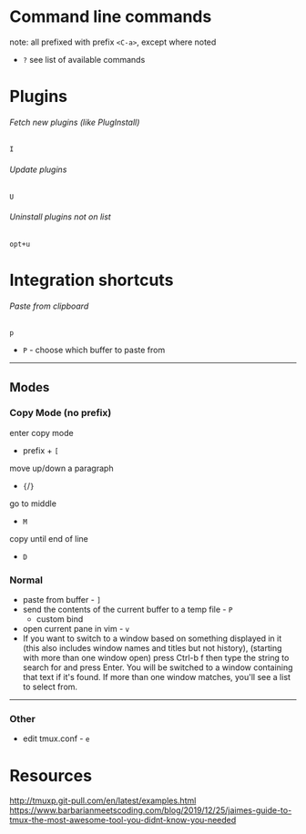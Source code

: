 
# Command line commands
note: all prefixed with prefix `<C-a>`, except where noted
- `?` see list of available commands

# Plugins
###### Fetch new plugins (like PlugInstall)
`I`

###### Update plugins
`U`

###### Uninstall plugins not on list
`opt+u`

# Integration shortcuts
###### Paste from clipboard
`p`
- `P` - choose which buffer to paste from

* * *

## Modes
### Copy Mode (no prefix)
enter copy mode
- prefix + `[`

move up/down a paragraph
- `{`/`}`

go to middle
- `M`

copy until end of line
- `D`


### Normal
- paste from buffer - `]`
- send the contents of the current buffer to a temp file - `P`
	- custom bind
- open current pane in vim - `v`
- If you want to switch to a window based on something displayed in it (this also includes window names and titles but not history), (starting with more than one window open) press Ctrl-b f then type the string to search for and press Enter. You will be switched to a window containing that text if it's found. If more than one window matches, you'll see a list to select from.

* * *

### Other
- edit tmux.conf - `e`

# Resources
http://tmuxp.git-pull.com/en/latest/examples.html
https://www.barbarianmeetscoding.com/blog/2019/12/25/jaimes-guide-to-tmux-the-most-awesome-tool-you-didnt-know-you-needed
